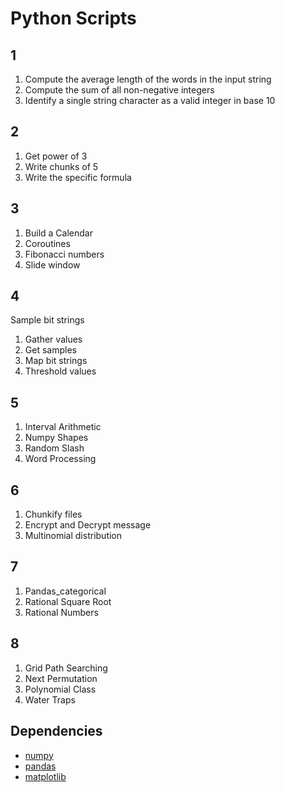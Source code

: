 # Python Scripts

## 1
1. Compute the average length of the words in the input string
2. Compute the sum of all non-negative integers
3. Identify a single string character as a valid integer in base 10

## 2
1. Get power of 3 
2. Write chunks of 5
3. Write the specific formula

## 3
1. Build a Calendar
2. Coroutines
3. Fibonacci numbers
4. Slide window

## 4
Sample bit strings
1. Gather values
2. Get samples
3. Map bit strings
4. Threshold values

## 5
1. Interval Arithmetic
2. Numpy Shapes
3. Random Slash
4. Word Processing

## 6
1. Chunkify files
2. Encrypt and Decrypt message
3. Multinomial distribution

## 7
1. Pandas_categorical
2. Rational Square Root
3. Rational Numbers

## 8
1. Grid Path Searching
2. Next Permutation
3. Polynomial Class
4. Water Traps

## Dependencies

* [numpy](https://numpy.org/)
* [pandas](https://pandas.pydata.org/)
* [matplotlib](https://matplotlib.org/) 

